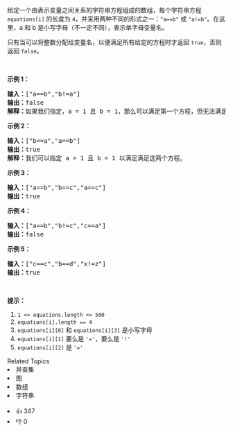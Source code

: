 <p>给定一个由表示变量之间关系的字符串方程组成的数组，每个字符串方程 <code>equations[i]</code> 的长度为 <code>4</code>，并采用两种不同的形式之一：<code>"a==b"</code> 或&nbsp;<code>"a!=b"</code>。在这里，a 和 b 是小写字母（不一定不同），表示单字母变量名。</p>

<p>只有当可以将整数分配给变量名，以便满足所有给定的方程时才返回&nbsp;<code>true</code>，否则返回 <code>false</code>。&nbsp;</p>

<p>&nbsp;</p>

<ol> 
</ol>

<p><strong>示例 1：</strong></p>

<pre><strong>输入：</strong>["a==b","b!=a"]
<strong>输出：</strong>false
<strong>解释：</strong>如果我们指定，a = 1 且 b = 1，那么可以满足第一个方程，但无法满足第二个方程。没有办法分配变量同时满足这两个方程。
</pre>

<p><strong>示例 2：</strong></p>

<pre><strong>输入：</strong>["b==a","a==b"]
<strong>输出：</strong>true
<strong>解释：</strong>我们可以指定 a = 1 且 b = 1 以满足满足这两个方程。
</pre>

<p><strong>示例 3：</strong></p>

<pre><strong>输入：</strong>["a==b","b==c","a==c"]
<strong>输出：</strong>true
</pre>

<p><strong>示例 4：</strong></p>

<pre><strong>输入：</strong>["a==b","b!=c","c==a"]
<strong>输出：</strong>false
</pre>

<p><strong>示例 5：</strong></p>

<pre><strong>输入：</strong>["c==c","b==d","x!=z"]
<strong>输出：</strong>true
</pre>

<p>&nbsp;</p>

<p><strong>提示：</strong></p>

<ol> 
 <li><code>1 &lt;= equations.length &lt;= 500</code></li> 
 <li><code>equations[i].length == 4</code></li> 
 <li><code>equations[i][0]</code> 和&nbsp;<code>equations[i][3]</code>&nbsp;是小写字母</li> 
 <li><code>equations[i][1]</code> 要么是&nbsp;<code>'='</code>，要么是&nbsp;<code>'!'</code></li> 
 <li><code>equations[i][2]</code>&nbsp;是&nbsp;<code>'='</code></li> 
</ol>

<div><div>Related Topics</div><div><li>并查集</li><li>图</li><li>数组</li><li>字符串</li></div></div><br><div><li>👍 347</li><li>👎 0</li></div>